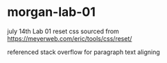 # morgan-lab-01
july 14th Lab 01 
reset css sourced from https://meyerweb.com/eric/tools/css/reset/

referenced stack overflow for paragraph text aligning
